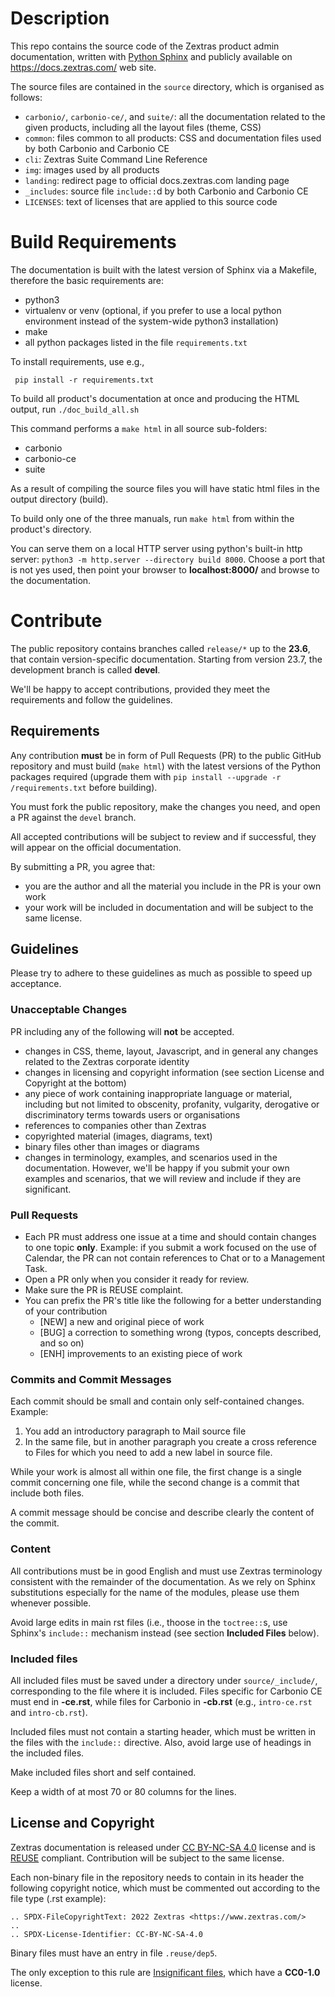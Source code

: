 <!--
SPDX-FileCopyrightText: 2022 Zextras <https://www.zextras.com/>

SPDX-License-Identifier: CC-BY-NC-SA-4.0
-->

# Description

This repo contains the source code of the Zextras product
admin documentation, written with [Python
Sphinx](https://www.sphinx-doc.org/en/master/) and publicly available
on https://docs.zextras.com/ web site.

The source files are contained in the `source` directory, which is organised
as follows:

* `carbonio/`, `carbonio-ce/`, and `suite/`: all the documentation
  related to the given products, including all the layout files
  (theme, CSS)
* `common`: files common to all products: CSS and documentation files
  used by both Carbonio and Carbonio CE
* `cli`: Zextras Suite Command Line Reference
* `img`: images used by all products
* `landing`: redirect page to official docs.zextras.com landing page
* `_includes`: source file `include::`d by both Carbonio and Carbonio
  CE
* `LICENSES`: text of licenses that are applied to this source code


# Build Requirements

The documentation is built with the latest version of Sphinx via a
Makefile, therefore the basic requirements are:

- python3
- virtualenv or venv (optional, if you prefer to use a local python
  environment instead of the system-wide python3 installation)
- make
- all python packages listed in the file `requirements.txt`

To install requirements, use e.g.,

```
 pip install -r requirements.txt
```

To build all product's documentation at once and producing the HTML
output, run `./doc_build_all.sh`

This command performs a `make html` in all source sub-folders:

- carbonio
- carbonio-ce
- suite

As a result of compiling the source files you will have static html
files in the output directory (build).

To build only one of the three manuals, run `make html` from within the
product's directory.

You can serve them on a local HTTP server using python's built-in http
server: `python3 -m http.server --directory build 8000`. Choose a port
that is not yes used, then point your browser to **localhost:8000/**
and browse to the documentation.

# Contribute

The public repository contains branches called `release/*` up to the
**23.6**, that contain version-specific documentation. Starting from
version 23.7, the development branch is called **devel**.

We'll be happy to accept contributions, provided they meet the
requirements and follow the guidelines.

## Requirements

Any contribution **must** be in form of Pull Requests (PR) to the
public GitHub repository and must build (`make html`) with the latest
versions of the Python packages required (upgrade them with `pip install
--upgrade -r /requirements.txt` before building).

You must fork the public repository, make the changes you need, and
open a PR against the `devel` branch.

All accepted contributions will be subject to review and if
successful, they will appear on the official documentation.

By submitting a PR, you agree that:

* you are the author and all the material you include in the PR is
  your own work
* your work will be included in documentation and will be subject to
  the same license.

## Guidelines

Please try to adhere to these guidelines as much as possible to speed
up acceptance.

### Unacceptable Changes

PR including any of the following will **not** be accepted.

* changes in CSS, theme, layout, Javascript, and in general any
  changes related to the Zextras corporate identity
* changes in licensing and copyright information (see section License
  and Copyright at the bottom)
* any piece of work containing inappropriate language or material,
  including but not limited to obscenity, profanity, vulgarity,
  derogative or discriminatory terms towards users or organisations
* references to companies other than Zextras
* copyrighted material (images, diagrams, text)
* binary files other than images or diagrams
* changes in terminology, examples, and scenarios used in the
  documentation. However, we'll be happy if you submit your own
  examples and scenarios, that we will review and include if they are
  significant.

### Pull Requests

* Each PR must address one issue at a time and should contain changes
  to one topic **only**. Example: if you submit a work focused on the
  use of Calendar, the PR can not contain references to Chat or to a
  Management Task.
* Open a PR only when you consider it ready for review.
* Make sure the PR is REUSE complaint.
* You can prefix the PR's title like the following for a better
  understanding of your contribution
  * [NEW] a new and original piece of work
  * [BUG] a correction to something wrong (typos, concepts described,
    and so on)
  * [ENH] improvements to an existing piece of work

### Commits and Commit Messages

Each commit should be small and contain only self-contained
changes. Example:

1. You add an introductory paragraph to Mail source file
2. In the same file, but in another paragraph you create a cross
   reference to Files for which you need to add a new label in source
   file.

While your work is almost all within one file, the first change is a
single commit concerning one file, while the second change is a commit
that include both files.

A commit message should be concise and describe clearly the content of
the commit.

### Content

All contributions must be in good English and must use Zextras
terminology consistent with the remainder of the documentation. As we
rely on Sphinx substitutions especially for the name of the modules,
please use them whenever possible.

Avoid large edits in main rst files (i.e., thoose in the `toctree::`s,
use Sphinx's `include::` mechanism instead (see section **Included
Files** below).

### Included files

All included files must be saved under a directory under
`source/_include/`, corresponding to the file where it is
included. Files specific for Carbonio CE must end in **-ce.rst**,
while files for Carbonio in **-cb.rst** (e.g., `intro-ce.rst` and
`intro-cb.rst`).

Included files must not contain a starting header, which must be
written in the files with the `include::` directive. Also, avoid large
use of headings in the included files.

Make included files short and self contained.

Keep a width of at most 70 or 80 columns for the lines.

## License and Copyright

Zextras documentation is released under [CC BY-NC-SA
4.0](https://creativecommons.org/licenses/by-nc-sa/4.0/) license and
is [REUSE](https://reuse.software/) compliant. Contribution will be
subject to the same license.

Each non-binary file in the repository needs to contain in its header
the following copyright notice, which must be commented out according
to the file type (.rst example):

    .. SPDX-FileCopyrightText: 2022 Zextras <https://www.zextras.com/>
    ..
    .. SPDX-License-Identifier: CC-BY-NC-SA-4.0

Binary files must have an entry in file `.reuse/dep5`.

The only exception to this rule are [Insignificant
files](https://reuse.software/tutorial/#insignificant-files), which
have a **CC0-1.0** license.
